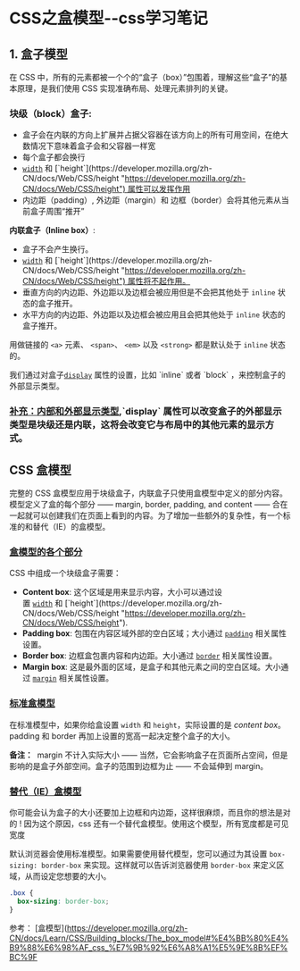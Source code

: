 # CSS之盒模型--css学习笔记

## 1\. 盒子模型

在 CSS 中，所有的元素都被一个个的“盒子（box）”包围着，理解这些“盒子”的基本原理，是我们使用 CSS 实现准确布局、处理元素排列的关键。

### **块级（block）盒子**:

-   盒子会在内联的方向上扩展并占据父容器在该方向上的所有可用空间，在绝大数情况下意味着盒子会和父容器一样宽
-   每个盒子都会换行
-   [`width`](https://developer.mozilla.org/zh-CN/docs/Web/CSS/width "https://developer.mozilla.org/zh-CN/docs/Web/CSS/width") 和 [`height`](https://developer.mozilla.org/zh-CN/docs/Web/CSS/height "https://developer.mozilla.org/zh-CN/docs/Web/CSS/height") 属性可以发挥作用
-   内边距（padding）, 外边距（margin）和 边框（border）会将其他元素从当前盒子周围“推开”

**内联盒子（Inline box）**:

-   盒子不会产生换行。
-   [`width`](https://developer.mozilla.org/zh-CN/docs/Web/CSS/width "https://developer.mozilla.org/zh-CN/docs/Web/CSS/width") 和 [`height`](https://developer.mozilla.org/zh-CN/docs/Web/CSS/height "https://developer.mozilla.org/zh-CN/docs/Web/CSS/height") 属性将不起作用。
-   垂直方向的内边距、外边距以及边框会被应用但是不会把其他处于 `inline` 状态的盒子推开。
-   水平方向的内边距、外边距以及边框会被应用且会把其他处于 `inline` 状态的盒子推开。

用做链接的 `<a>` 元素、 `<span>`、 `<em>` 以及 `<strong>` 都是默认处于 `inline` 状态的。

我们通过对盒子[`display`](https://developer.mozilla.org/zh-CN/docs/Web/CSS/display "https://developer.mozilla.org/zh-CN/docs/Web/CSS/display") 属性的设置，比如 `inline` 或者 `block` ，来控制盒子的外部显示类型。

### [补充：内部和外部显示类型](https://developer.mozilla.org/zh-CN/docs/Learn/CSS/Building_blocks/The_box_model#%E8%A1%A5%E5%85%85%EF%BC%9A%E5%86%85%E9%83%A8%E5%92%8C%E5%A4%96%E9%83%A8%E6%98%BE%E7%A4%BA%E7%B1%BB%E5%9E%8B "https://developer.mozilla.org/zh-CN/docs/Learn/CSS/Building_blocks/The_box_model#%E8%A1%A5%E5%85%85%EF%BC%9A%E5%86%85%E9%83%A8%E5%92%8C%E5%A4%96%E9%83%A8%E6%98%BE%E7%A4%BA%E7%B1%BB%E5%9E%8B"),`display` 属性可以改变盒子的外部显示类型是块级还是内联，这将会改变它与布局中的其他元素的显示方式。

## **CSS 盒模型**

完整的 CSS 盒模型应用于块级盒子，内联盒子只使用盒模型中定义的部分内容。模型定义了盒的每个部分 —— margin, border, padding, and content —— 合在一起就可以创建我们在页面上看到的内容。为了增加一些额外的复杂性，有一个标准的和替代（IE）的盒模型。

### [盒模型的各个部分](https://developer.mozilla.org/zh-CN/docs/Learn/CSS/Building_blocks/The_box_model#%E7%9B%92%E6%A8%A1%E5%9E%8B%E7%9A%84%E5%90%84%E4%B8%AA%E9%83%A8%E5%88%86 "https://developer.mozilla.org/zh-CN/docs/Learn/CSS/Building_blocks/The_box_model#%E7%9B%92%E6%A8%A1%E5%9E%8B%E7%9A%84%E5%90%84%E4%B8%AA%E9%83%A8%E5%88%86")

CSS 中组成一个块级盒子需要：

-   **Content box**: 这个区域是用来显示内容，大小可以通过设置 [`width`](https://developer.mozilla.org/zh-CN/docs/Web/CSS/width "https://developer.mozilla.org/zh-CN/docs/Web/CSS/width") 和 [`height`](https://developer.mozilla.org/zh-CN/docs/Web/CSS/height "https://developer.mozilla.org/zh-CN/docs/Web/CSS/height").
-   **Padding box**: 包围在内容区域外部的空白区域；大小通过 [`padding`](https://developer.mozilla.org/zh-CN/docs/Web/CSS/padding "https://developer.mozilla.org/zh-CN/docs/Web/CSS/padding") 相关属性设置。
-   **Border box**: 边框盒包裹内容和内边距。大小通过 [`border`](https://developer.mozilla.org/zh-CN/docs/Web/CSS/border "https://developer.mozilla.org/zh-CN/docs/Web/CSS/border") 相关属性设置。
-   **Margin box**: 这是最外面的区域，是盒子和其他元素之间的空白区域。大小通过 [`margin`](https://developer.mozilla.org/zh-CN/docs/Web/CSS/margin "https://developer.mozilla.org/zh-CN/docs/Web/CSS/margin") 相关属性设置。

### [标准盒模型](https://developer.mozilla.org/zh-CN/docs/Learn/CSS/Building_blocks/The_box_model#%E6%A0%87%E5%87%86%E7%9B%92%E6%A8%A1%E5%9E%8B "https://developer.mozilla.org/zh-CN/docs/Learn/CSS/Building_blocks/The_box_model#%E6%A0%87%E5%87%86%E7%9B%92%E6%A8%A1%E5%9E%8B")

在标准模型中，如果你给盒设置 `width` 和 `height`，实际设置的是 _content box_。padding 和 border 再加上设置的宽高一起决定整个盒子的大小。

**备注：**  margin 不计入实际大小 —— 当然，它会影响盒子在页面所占空间，但是影响的是盒子外部空间。盒子的范围到边框为止 —— 不会延伸到 margin。

### [替代（IE）盒模型](https://developer.mozilla.org/zh-CN/docs/Learn/CSS/Building_blocks/The_box_model#%E6%9B%BF%E4%BB%A3%EF%BC%88ie%EF%BC%89%E7%9B%92%E6%A8%A1%E5%9E%8B "https://developer.mozilla.org/zh-CN/docs/Learn/CSS/Building_blocks/The_box_model#%E6%9B%BF%E4%BB%A3%EF%BC%88ie%EF%BC%89%E7%9B%92%E6%A8%A1%E5%9E%8B")

你可能会认为盒子的大小还要加上边框和内边距，这样很麻烦，而且你的想法是对的 ! 因为这个原因，css 还有一个替代盒模型。使用这个模型，所有宽度都是可见宽度

默认浏览器会使用标准模型。如果需要使用替代模型，您可以通过为其设置 `box-sizing: border-box` 来实现。这样就可以告诉浏览器使用 `border-box` 来定义区域，从而设定您想要的大小。

```css
.box {
  box-sizing: border-box;
}

```

参考： [盒模型](https://developer.mozilla.org/zh-CN/docs/Learn/CSS/Building_blocks/The_box_model#%E4%BB%80%E4%B9%88%E6%98%AF_css_%E7%9B%92%E6%A8%A1%E5%9E%8B%EF%BC%9F